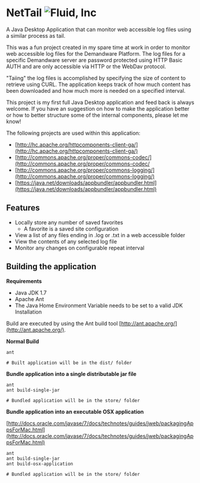 NetTail ![Fluid, Inc](http://www.fluid.com/img/logo.jpg)
=======

A Java Desktop Application that can monitor web accessible log files using a similar process as tail.

This was a fun project created in my spare time at work in order to monitor web accessible log files for the Demandware Platform.  The log files for a specific Demandware server are password protected using HTTP Basic AUTH and are only accessible via HTTP or the WebDav protocol.

"Taiing" the log files is accomplished by specifying the size of content to retrieve using CURL. The application keeps track of how much content has been downloaded and how much more is needed on a specified interval.

This project is my first full Java Desktop application and feed back is always welcome. If you have an suggestion on how to make the application better or how to better structure some of the internal components, please let me know!

The following projects are used within this application:
* [http://hc.apache.org/httpcomponents-client-ga/](http://hc.apache.org/httpcomponents-client-ga/)
* [http://commons.apache.org/proper/commons-codec/](http://commons.apache.org/proper/commons-codec/
* [http://commons.apache.org/proper/commons-logging/](http://commons.apache.org/proper/commons-logging/)
* [https://java.net/downloads/appbundler/appbundler.html](https://java.net/downloads/appbundler/appbundler.html)

## Features
* Locally store any number of saved favorites
	* A favorite is a saved site configuration
* View a list of any files ending in .log or .txt in a web accessible folder
* View the contents of any selected log file
* Monitor any changes on configurable repeat interval

## Building the application

**Requirements**

* Java JDK 1.7
* Apache Ant
* The Java Home Environment Variable needs to be set to a valid JDK Installation

Build are executed by using the Ant build tool [http://ant.apache.org/](http://ant.apache.org/).

**Normal Build**

```
ant

# Built application will be in the dist/ folder
```

**Bundle application into a single distributable jar file**

```
ant
ant build-single-jar

# Bundled application will be in the store/ folder
```

**Bundle application into an executable OSX application**

[http://docs.oracle.com/javase/7/docs/technotes/guides/jweb/packagingAppsForMac.html](http://docs.oracle.com/javase/7/docs/technotes/guides/jweb/packagingAppsForMac.html)

```
ant
ant build-single-jar
ant build-osx-application

# Bundled application will be in the store/ folder
```

